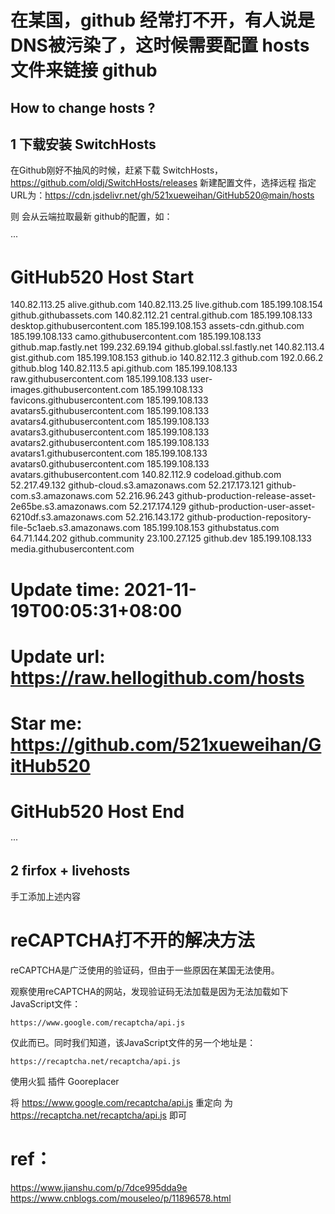 # 在某国，github 经常打不开，有人说是DNS被污染了，这时候需要配置 hosts 文件来链接 github


## How to change hosts ?



## 1 下载安装 SwitchHosts

在Github刚好不抽风的时候，赶紧下载 SwitchHosts， https://github.com/oldj/SwitchHosts/releases
新建配置文件，选择远程 指定URL为：https://cdn.jsdelivr.net/gh/521xueweihan/GitHub520@main/hosts

则 会从云端拉取最新 github的配置，如：

···
# GitHub520 Host Start
140.82.113.25                 alive.github.com
140.82.113.25                 live.github.com
185.199.108.154               github.githubassets.com
140.82.112.21                 central.github.com
185.199.108.133               desktop.githubusercontent.com
185.199.108.153               assets-cdn.github.com
185.199.108.133               camo.githubusercontent.com
185.199.108.133               github.map.fastly.net
199.232.69.194                github.global.ssl.fastly.net
140.82.113.4                  gist.github.com
185.199.108.153               github.io
140.82.112.3                  github.com
192.0.66.2                    github.blog
140.82.113.5                  api.github.com
185.199.108.133               raw.githubusercontent.com
185.199.108.133               user-images.githubusercontent.com
185.199.108.133               favicons.githubusercontent.com
185.199.108.133               avatars5.githubusercontent.com
185.199.108.133               avatars4.githubusercontent.com
185.199.108.133               avatars3.githubusercontent.com
185.199.108.133               avatars2.githubusercontent.com
185.199.108.133               avatars1.githubusercontent.com
185.199.108.133               avatars0.githubusercontent.com
185.199.108.133               avatars.githubusercontent.com
140.82.112.9                  codeload.github.com
52.217.49.132                 github-cloud.s3.amazonaws.com
52.217.173.121                github-com.s3.amazonaws.com
52.216.96.243                 github-production-release-asset-2e65be.s3.amazonaws.com
52.217.174.129                github-production-user-asset-6210df.s3.amazonaws.com
52.216.143.172                github-production-repository-file-5c1aeb.s3.amazonaws.com
185.199.108.153               githubstatus.com
64.71.144.202                 github.community
23.100.27.125                 github.dev
185.199.108.133               media.githubusercontent.com


# Update time: 2021-11-19T00:05:31+08:00
# Update url: https://raw.hellogithub.com/hosts
# Star me: https://github.com/521xueweihan/GitHub520
# GitHub520 Host End
···
## 2 firfox + livehosts

手工添加上述内容

# reCAPTCHA打不开的解决方法


reCAPTCHA是广泛使用的验证码，但由于一些原因在某国无法使用。

观察使用reCAPTCHA的网站，发现验证码无法加载是因为无法加载如下JavaScript文件：

    https://www.google.com/recaptcha/api.js

仅此而已。同时我们知道，该JavaScript文件的另一个地址是：

    https://recaptcha.net/recaptcha/api.js

使用火狐 插件 Gooreplacer

将 https://www.google.com/recaptcha/api.js  重定向 为 https://recaptcha.net/recaptcha/api.js 即可




# ref： 
https://www.jianshu.com/p/7dce995dda9e
https://www.cnblogs.com/mouseleo/p/11896578.html

